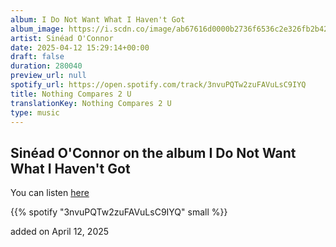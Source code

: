 ```yaml
---
album: I Do Not Want What I Haven't Got
album_image: https://i.scdn.co/image/ab67616d0000b2736f6536c2e326fb2b42db90f8
artist: Sinéad O'Connor
date: 2025-04-12 15:29:14+00:00
draft: false
duration: 280040
preview_url: null
spotify_url: https://open.spotify.com/track/3nvuPQTw2zuFAVuLsC9IYQ
title: Nothing Compares 2 U
translationKey: Nothing Compares 2 U
type: music
---
```


## Sinéad O'Connor on the album I Do Not Want What I Haven't Got

You can listen [here](https://open.spotify.com/track/3nvuPQTw2zuFAVuLsC9IYQ)

{{% spotify "3nvuPQTw2zuFAVuLsC9IYQ" small %}}

added on April 12, 2025